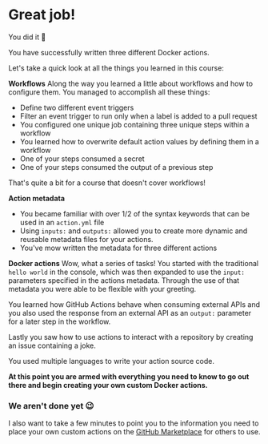 # Great job!

You did it 🎉

You have successfully written three different Docker actions.

Let's take a quick look at all the things you learned in this course:

**Workflows**
Along the way you learned a little about workflows and how to configure them. You managed to accomplish all these things:

- Define two different event triggers
- Filter an event trigger to run only when a label is added to a pull request
- You configured one unique job containing three unique steps within a workflow
- You learned how to overwrite default action values by defining them in a workflow
- One of your steps consumed a secret
- One of your steps consumed the output of a previous step

That's quite a bit for a course that doesn't cover workflows!

**Action metadata**

- You became familiar with over 1/2 of the syntax keywords that can be used in an `action.yml` file
- Using `inputs:` and `outputs:` allowed you to create more dynamic and reusable metadata files for your actions.
- You've mow written the metadata for three different actions

**Docker actions**
Wow, what a series of tasks! You started with the traditional `hello world` in the console, which was then expanded to use the `input:` parameters specified in the actions metadata. Through the use of that metadata you were able to be flexible with your greeting.

You learned how GitHub Actions behave when consuming external APIs and you also used the response from an external API as an `output:` parameter for a later step in the workflow.

Lastly you saw how to use actions to interact with a repository by creating an issue containing a joke.

You used multiple languages to write your action source code.

**At this point you are armed with everything you need to know to go out there and begin creating your own custom Docker actions.**

### We aren't done yet 😉

I also want to take a few minutes to point you to the information you need to place your own custom actions on the [GitHub Marketplace](https://github.com/marketplace?type=actions) for others to use.
